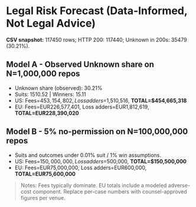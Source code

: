 ﻿# Legal Risk Forecast (Data-Informed, Not Legal Advice)

**CSV snapshot:** 117450 rows; HTTP 200: 117440; Unknown in 200s: 35479 (30.21%).

## Model A - Observed Unknown share on N=1,000,000 repos
- Unknown share (observed): 30.21%
- Suits: 1510.52 | Winners: 15.11
- US: Fees=$453,154,802, Loss adders=$1,510,516, **TOTAL=$454,665,318**
- EU: Fees=EUR226,577,401, Loss adders=EUR1,812,619, **TOTAL=EUR228,390,020**

## Model B - 5% no-permission on N=100,000,000 repos
- Suits and outcomes under 0.01% suit / 1% win assumptions.
- US: Fees=$150,000,000, Loss adders=$500,000, **TOTAL=$150,500,000**
- EU: Fees=EUR75,000,000, Loss adders=EUR600,000, **TOTAL=EUR75,600,000**

> Notes: Fees typically dominate. EU totals include a modeled adverse-cost component. Replace per-case numbers with counsel-approved figures per venue.
